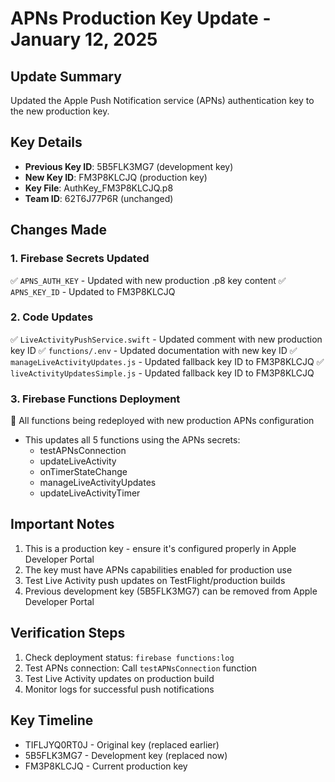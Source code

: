 # APNs Production Key Update - January 12, 2025

## Update Summary
Updated the Apple Push Notification service (APNs) authentication key to the new production key.

## Key Details
- **Previous Key ID**: 5B5FLK3MG7 (development key)
- **New Key ID**: FM3P8KLCJQ (production key)
- **Key File**: AuthKey_FM3P8KLCJQ.p8
- **Team ID**: 62T6J77P6R (unchanged)

## Changes Made

### 1. Firebase Secrets Updated
✅ `APNS_AUTH_KEY` - Updated with new production .p8 key content
✅ `APNS_KEY_ID` - Updated to FM3P8KLCJQ

### 2. Code Updates
✅ `LiveActivityPushService.swift` - Updated comment with new production key ID
✅ `functions/.env` - Updated documentation with new key ID
✅ `manageLiveActivityUpdates.js` - Updated fallback key ID to FM3P8KLCJQ
✅ `liveActivityUpdatesSimple.js` - Updated fallback key ID to FM3P8KLCJQ

### 3. Firebase Functions Deployment
🔄 All functions being redeployed with new production APNs configuration
- This updates all 5 functions using the APNs secrets:
  - testAPNsConnection
  - updateLiveActivity
  - onTimerStateChange
  - manageLiveActivityUpdates
  - updateLiveActivityTimer

## Important Notes
1. This is a production key - ensure it's configured properly in Apple Developer Portal
2. The key must have APNs capabilities enabled for production use
3. Test Live Activity push updates on TestFlight/production builds
4. Previous development key (5B5FLK3MG7) can be removed from Apple Developer Portal

## Verification Steps
1. Check deployment status: `firebase functions:log`
2. Test APNs connection: Call `testAPNsConnection` function
3. Test Live Activity updates on production build
4. Monitor logs for successful push notifications

## Key Timeline
- TIFLJYQ0RT0J - Original key (replaced earlier)
- 5B5FLK3MG7 - Development key (replaced now)
- FM3P8KLCJQ - Current production key